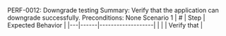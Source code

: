 PERF-0012: Downgrade testing
Summary: Verify that the application can downgrade successfully.
Preconditions: None
Scenario 1
 | \# | Step | Expected Behavior | 
 |---|------|-------------------| 
 |   |      | Verify that       | 

